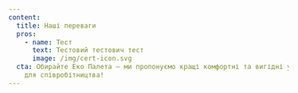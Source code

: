 ```yaml
---
content:
  title: Наші переваги
  pros:
    - name: Тест
      text: Тестовий тестович тест
      image: /img/cert-icon.svg
  cta: Обирайте Еко Палета — ми пропонуємо кращі комфортні та вигідні умови
    для співробітництва!
---
```

